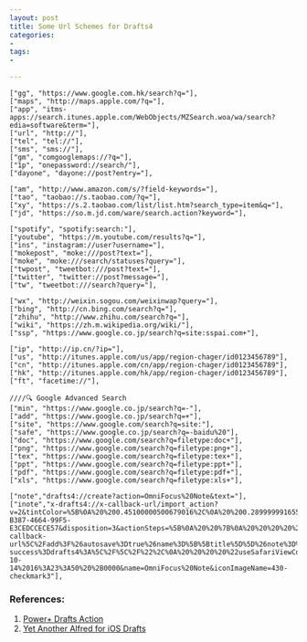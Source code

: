 ```yaml
---
layout: post
title: Some Url Schemes for Drafts4
categories: 
- 
tags:
- 

---
```


<!--more-->

	["gg", "https://www.google.com.hk/search?q="],
	["maps", "http://maps.apple.com/?q="],
	["app", "itms-apps://search.itunes.apple.com/WebObjects/MZSearch.woa/wa/search?edia=software&term="],
	["url", "http://"],
	["tel", "tel://"],
	["sms", "sms://"],
	["gm", "comgooglemaps://?q="],
    ["1p", "onepassword://search/"],
    ["dayone", "dayone://post?entry="],

    ["am", "http://www.amazon.com/s/?field-keywords="],
	["tao", "taobao://s.taobao.com/?q="],
    ["xy", "https://s.2.taobao.com/list/list.htm?search_type=item&q="],
	["jd", "https://so.m.jd.com/ware/search.action?keyword="],

    ["spotify", "spotify:search:"],
    ["youtube", "https://m.youtube.com/results?q="],
    ["ins", "instagram://user?username="],
    ["mokepost", "moke:///post?text="],   
    ["moke", "moke:///search/statuses?query="],
	["twpost", "tweetbot:///post?text="],
	["twitter", "twitter://post?message="],
    ["tw", "tweetbot:///search?query="],

    ["wx", "http://weixin.sogou.com/weixinwap?query="],
    ["bing", "http://cn.bing.com/search?q="],
    ["zhihu", "http://www.zhihu.com/search?q="],
    ["wiki", "https://zh.m.wikipedia.org/wiki/"],
    ["ssp", "https://www.google.co.jp/search?q=site:sspai.com+"],
	
    ["ip", "http://ip.cn/?ip="],
	["us", "http://itunes.apple.com/us/app/region-chager/id0123456789"],
	["cn", "http://itunes.apple.com/cn/app/region-chager/id0123456789"],
	["hk", "http://itunes.apple.com/hk/app/region-chager/id0123456789"],
	["ft", "facetime://"],

    ////🔍 Google Advanced Search
    ["min", "https://www.google.co.jp/search?q=-"],
    ["add", "https://www.google.co.jp/search?q=+"],
    ["site", "https://www.google.com/search?q=site:"],
    ["safe", "https://www.google.co.jp/search?q=-baidu%20"],
    ["doc", "https://www.google.com/search?q=filetype:doc+"],
    ["png", "https://www.google.com/search?q=filetype:png+"],
    ["tex", "https://www.google.com/search?q=filetype:tex+"],
    ["ppt", "https://www.google.com/search?q=filetype:ppt+"],
    ["pdf", "https://www.google.com/search?q=filetype:pdf+"],
    ["xls", "https://www.google.com/search?q=filetype:xls+"],

    ["note","drafts4://create?action=OmniFocus%20Note&text="],
    ["inote","x-drafts4://x-callback-url/import_action?v=2&tintColor=%5B%0A%20%200.45100000500679016%2C%0A%20%200.28999999165534973%2C%0A%20%200.55299997329711914%0A%5D&shouldConfirm=0&logLevel=1&uuid=997DC434-B387-4664-99F5-E3CEDCCECE57&disposition=3&actionSteps=%5B%0A%20%20%7B%0A%20%20%20%20%22actionStepType%22%20%3A%20%22URL%22%2C%0A%20%20%20%20%22urlTemplate%22%20%3A%20%22omnifocus%3A%5C%2F%5C%2Fx-callback-url%5C%2Fadd%3F%26autosave%3Dtrue%26name%3D%5B%5Btitle%5D%5D%26note%3D%5B%5Bbody%5D%5D%26x-success%3Ddrafts4%3A%5C%2F%5C%2F%22%2C%0A%20%20%20%20%22useSafariViewController%22%20%3A%20false%2C%0A%20%20%20%20%22encodeTags%22%20%3A%20true%0A%20%20%7D%0A%5D&description=&modifiedAt=2017-10-14%2016%3A23%3A50%20%2B0000&name=OmniFocus%20Note&iconImageName=430-checkmark3"],



### References:
1. [Power+ Drafts Action](http://iospark.me/2017/09/30/Power-Action/)
2. [Yet Another Alfred for iOS Drafts](https://gist.github.com/soffchen/5989f7ef4c0cef9f7a4e29254f3fa0e2)